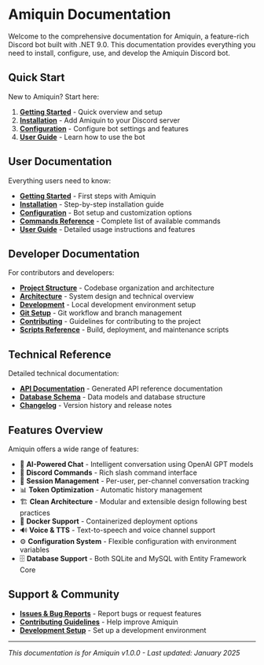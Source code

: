 # Amiquin Documentation

Welcome to the comprehensive documentation for Amiquin, a feature-rich Discord bot built with .NET 9.0. This documentation provides everything you need to install, configure, use, and develop the Amiquin Discord bot.

## Quick Start

New to Amiquin? Start here:

1. **[Getting Started](getting-started.md)** - Quick overview and setup
2. **[Installation](installation.md)** - Add Amiquin to your Discord server  
3. **[Configuration](configuration.md)** - Configure bot settings and features
4. **[User Guide](user-guide.md)** - Learn how to use the bot

## User Documentation

Everything users need to know:

- **[Getting Started](getting-started.md)** - First steps with Amiquin
- **[Installation](installation.md)** - Step-by-step installation guide
- **[Configuration](configuration.md)** - Bot setup and customization options
- **[Commands Reference](commands.md)** - Complete list of available commands
- **[User Guide](user-guide.md)** - Detailed usage instructions and features

## Developer Documentation

For contributors and developers:

- **[Project Structure](project-structure.md)** - Codebase organization and architecture
- **[Architecture](architecture.md)** - System design and technical overview
- **[Development](development.md)** - Local development environment setup
- **[Git Setup](git-setup.md)** - Git workflow and branch management
- **[Contributing](contributing.md)** - Guidelines for contributing to the project
- **[Scripts Reference](scripts-reference.md)** - Build, deployment, and maintenance scripts

## Technical Reference

Detailed technical documentation:

- **[API Documentation](../api/)** - Generated API reference documentation
- **[Database Schema](database-schema.md)** - Data models and database structure
- **[Changelog](changelog/)** - Version history and release notes

## Features Overview

Amiquin offers a wide range of features:

- 🤖 **AI-Powered Chat** - Intelligent conversation using OpenAI GPT models
- 💬 **Discord Commands** - Rich slash command interface
- 🧠 **Session Management** - Per-user, per-channel conversation tracking
- 📊 **Token Optimization** - Automatic history management
- 🏗️ **Clean Architecture** - Modular and extensible design following best practices
- 🐳 **Docker Support** - Containerized deployment options
- 🔊 **Voice & TTS** - Text-to-speech and voice channel support
- ⚙️ **Configuration System** - Flexible configuration with environment variables
- 🗄️ **Database Support** - Both SQLite and MySQL with Entity Framework Core

## Support & Community

- **[Issues & Bug Reports](https://github.com/huebyte/amiquin/issues)** - Report bugs or request features
- **[Contributing Guidelines](contributing.md)** - Help improve Amiquin
- **[Development Setup](development.md)** - Set up a development environment

---

*This documentation is for Amiquin v1.0.0 - Last updated: January 2025*